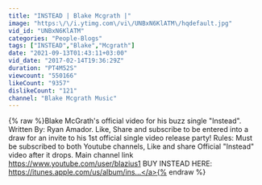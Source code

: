 ```yaml
---
title: "INSTEAD | Blake Mcgrath |"
image: "https:\/\/i.ytimg.com\/vi\/UNBxN6KlATM\/hqdefault.jpg"
vid_id: "UNBxN6KlATM"
categories: "People-Blogs"
tags: ["INSTEAD","Blake","Mcgrath"]
date: "2021-09-13T01:43:11+03:00"
vid_date: "2017-02-14T19:36:29Z"
duration: "PT4M52S"
viewcount: "550166"
likeCount: "9357"
dislikeCount: "121"
channel: "Blake Mcgrath Music"
---
```

{% raw %}Blake McGrath's official video for his buzz single &quot;Instead&quot;. Written By: Ryan Amador. Like, Share and subscribe to be entered into a draw for an invite to his 1st official single video release party! Rules: Must be subscribed to both Youtube channels, Like and share Official &quot;Instead&quot; video after it drops. Main channel link <a rel="nofollow" target="blank" href="https://www.youtube.com/user/blazius1">https://www.youtube.com/user/blazius1</a> BUY INSTEAD HERE: <a rel="nofollow" target="blank" href="https://itunes.apple.com/us/album/ins...">https://itunes.apple.com/us/album/ins...</a>{% endraw %}
